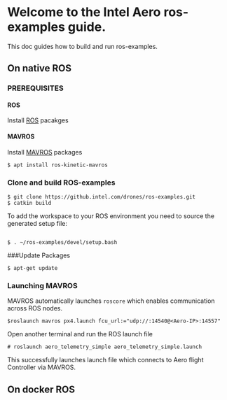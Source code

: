 # Welcome to the Intel Aero ros-examples guide.

This doc guides how to build and run ros-examples.
## On native ROS

### PREREQUISITES

#### ROS
Install [ROS](http://wiki.ros.org/kinetic/Installation/Ubuntu) pacakges

#### MAVROS
Install [MAVROS](http://wiki.ros.org/mavros) packages

```
$ apt install ros-kinetic-mavros
```
### Clone and build ROS-examples
```
$ git clone https://github.intel.com/drones/ros-examples.git
$ catkin build
```
To add the workspace to your ROS environment you need to source the generated setup file:
```

$ . ~/ros-examples/devel/setup.bash
```
###Update Packages
```
$ apt-get update
```
### Launching MAVROS
MAVROS automatically launches `roscore` which enables communication across ROS nodes.
```
$roslaunch mavros px4.launch fcu_url:="udp://:14540@<Aero-IP>:14557"
```

Open another terminal  and run the ROS launch file
```
# roslaunch aero_telemetry_simple aero_telemetry_simple.launch
```
This successfully launches launch file  which connects to Aero flight Controller via MAVROS.


## On docker ROS



